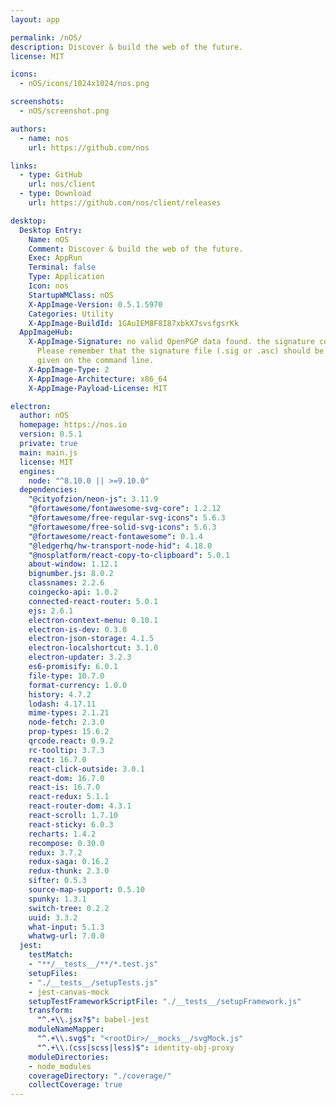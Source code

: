 ```yaml
---
layout: app

permalink: /nOS/
description: Discover & build the web of the future.
license: MIT

icons:
  - nOS/icons/1024x1024/nos.png

screenshots:
  - nOS/screenshot.png

authors:
  - name: nos
    url: https://github.com/nos

links:
  - type: GitHub
    url: nos/client
  - type: Download
    url: https://github.com/nos/client/releases

desktop:
  Desktop Entry:
    Name: nOS
    Comment: Discover & build the web of the future.
    Exec: AppRun
    Terminal: false
    Type: Application
    Icon: nos
    StartupWMClass: nOS
    X-AppImage-Version: 0.5.1.5970
    Categories: Utility
    X-AppImage-BuildId: 1GAuIEM8F8I87xbkX7svsfgsrKk
  AppImageHub:
    X-AppImage-Signature: no valid OpenPGP data found. the signature could not be verified.
      Please remember that the signature file (.sig or .asc) should be the first file
      given on the command line.
    X-AppImage-Type: 2
    X-AppImage-Architecture: x86_64
    X-AppImage-Payload-License: MIT

electron:
  author: nOS
  homepage: https://nos.io
  version: 0.5.1
  private: true
  main: main.js
  license: MIT
  engines:
    node: "^8.10.0 || >=9.10.0"
  dependencies:
    "@cityofzion/neon-js": 3.11.9
    "@fortawesome/fontawesome-svg-core": 1.2.12
    "@fortawesome/free-regular-svg-icons": 5.6.3
    "@fortawesome/free-solid-svg-icons": 5.6.3
    "@fortawesome/react-fontawesome": 0.1.4
    "@ledgerhq/hw-transport-node-hid": 4.18.0
    "@nosplatform/react-copy-to-clipboard": 5.0.1
    about-window: 1.12.1
    bignumber.js: 8.0.2
    classnames: 2.2.6
    coingecko-api: 1.0.2
    connected-react-router: 5.0.1
    ejs: 2.6.1
    electron-context-menu: 0.10.1
    electron-is-dev: 0.3.0
    electron-json-storage: 4.1.5
    electron-localshortcut: 3.1.0
    electron-updater: 3.2.3
    es6-promisify: 6.0.1
    file-type: 10.7.0
    format-currency: 1.0.0
    history: 4.7.2
    lodash: 4.17.11
    mime-types: 2.1.21
    node-fetch: 2.3.0
    prop-types: 15.6.2
    qrcode.react: 0.9.2
    rc-tooltip: 3.7.3
    react: 16.7.0
    react-click-outside: 3.0.1
    react-dom: 16.7.0
    react-is: 16.7.0
    react-redux: 5.1.1
    react-router-dom: 4.3.1
    react-scroll: 1.7.10
    react-sticky: 6.0.3
    recharts: 1.4.2
    recompose: 0.30.0
    redux: 3.7.2
    redux-saga: 0.16.2
    redux-thunk: 2.3.0
    sifter: 0.5.3
    source-map-support: 0.5.10
    spunky: 1.3.1
    switch-tree: 0.2.2
    uuid: 3.3.2
    what-input: 5.1.3
    whatwg-url: 7.0.0
  jest:
    testMatch:
    - "**/__tests__/**/*.test.js"
    setupFiles:
    - "./__tests__/setupTests.js"
    - jest-canvas-mock
    setupTestFrameworkScriptFile: "./__tests__/setupFramework.js"
    transform:
      "^.+\\.jsx?$": babel-jest
    moduleNameMapper:
      "^.+\\.svg$": "<rootDir>/__mocks__/svgMock.js"
      "^.+\\.(css|scss|less)$": identity-obj-proxy
    moduleDirectories:
    - node_modules
    coverageDirectory: "./coverage/"
    collectCoverage: true
---
```

